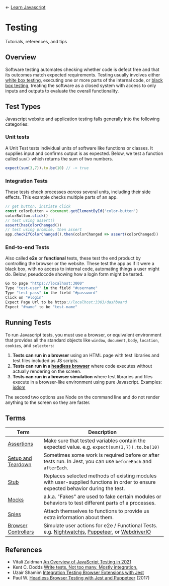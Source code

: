 
← [Learn Javascript](../README.md)

# Testing
Tutorials, references, and tips





## Overview

Software testing automates checking whether code is defect free and that its outcomes match expected requirements. Testing usually involves either [white box testing](https://www.guru99.com/white-box-testing.html), executing one or more parts of the internal code, or [black box testing](https://www.guru99.com/black-box-testing.html), treating the software as a closed system with access to only inputs and outputs to evaluate the overall functionality.



## Test Types

Javascript website and application testing falls generally into the following categories:


### Unit tests

A Unit Test tests individual units of software like functions or classes. It supplies input and confirms output is as expected. Below, we test a function called `sum()` which returns the sum of two numbers.

```js
expect(sum(3,7)).to.be(10) // -> true
```

### Integration Tests

These tests check processes *across* several units, including their side effects. This example checks multiple parts of an app.

```js
// get button, initiate click
const colorButton = document.getElementById('color-button')
colorButton.click()
// test using assert()
assert(hasColorChanged())
// test using promise, then assert
app.checkIfColorChanged().then(colorChanged => assert(colorChanged))
```


### End-to-end Tests

Also called **e2e** or **functional** tests, these test the end product by controlling the browser or the website. These test the app as if it were a black box, with no access to internal code, automating things a user might do. Below, pseudocode showing how a login form might be tested.

```js
Go to page "https://localhost:3000"
Type "test-user" in the field "#username"
Type "test-pass" in the field "#password"
Click on "#login"
Expect Page Url to be https://localhost:3303/dashboard
Expect "#name" to be "test-name"
```


## Running Tests

To run Javascript tests, you must use a browser, or equivalent environment that provides all the standard objects like `window`, `document`, `body`, `location`, `cookies`, and `selectors`:

1. **Tests can run in a browser** using an HTML page with test libraries and test files included as JS scripts.
1. **Tests can run in a [headless browser](https://gist.github.com/MegaBedder/a4d418398884ef8d7b5c33e973da6ed6)** where code executes without actually rendering on the screen.
1. **Tests can run in a browser simulation** where test libraries and files execute in a browser-like environment using pure Javascript. Examples: [jsdom](https://github.com/jsdom/jsdom)

The second two options use Node on the command line and do not render anything to the screen so they are faster.


## Terms

Term | Description
--- | ---
[Assertions](https://jestjs.io/docs/expect) | Make sure that tested variables contain the expected value. e.g. `expect(sum(3,7)).to.be(10)`
[Setup and Teardown](https://jestjs.io/docs/setup-teardown) | Sometimes some work is required before or after tests run. In Jest, you can use `beforeEach` and `afterEach`.
[Stub](https://learn.co/lessons/javascript-mocks-and-stubs) | Replaces selected methods of existing modules with user-supplied functions in order to ensure expected behavior during the test.
[Mocks](https://jestjs.io/docs/mock-functions) | a.k.a. "Fakes" are used to fake certain modules or behaviors to test different parts of a processes.
[Spies](https://learn.co/lessons/javascript-spies) | Attach themselves to functions to provide us extra information about them.
[Browser Controllers](https://applitools.com/blog/comparing-javascript-browser-automation-frameworks/) | Simulate user actions for e2e / Functional Tests. e.g. [Nightwatchjs](https://nightwatchjs.org/), [Puppeteer](https://github.com/puppeteer/puppeteer), or [WebdriverIO](https://webdriver.io/)









## References

- Vitali Zaidman [An Overview of JavaScript Testing in 2021](https://medium.com/welldone-software/an-overview-of-javascript-testing-7ce7298b9870)
- Kent C. Dodds [Write tests. Not too many. Mostly integration.](https://kentcdodds.com/blog/write-tests)
- Uzair Shamim [Integration Testing Browser Extensions with Jest](https://medium.com/information-and-technology/integration-testing-browser-extensions-with-jest-676b4e9940ca)
- Paul W. [Headless Browser Testing with Jest and Puppeteer](https://medium.com/ovrsea/headless-browser-testing-with-jest-and-puppeteer-2cf7d04f4af5) (2017)
